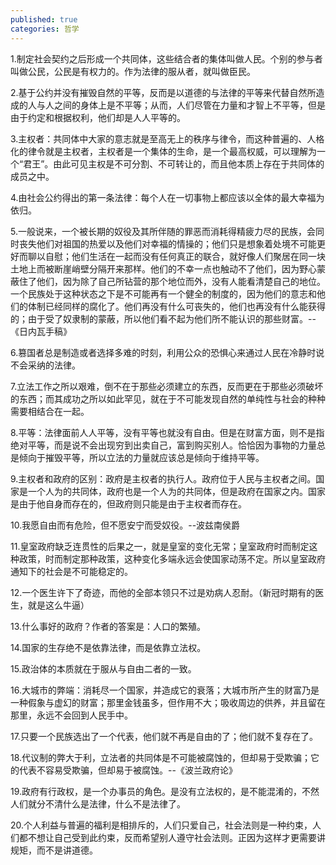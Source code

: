 ```yaml
---
published: true
categories: 哲学
---
```

1.制定社会契约之后形成一个共同体，这些结合者的集体叫做人民。个别的参与者叫做公民，公民是有权力的。作为法律的服从者，就叫做臣民。

2.基于公约并没有摧毁自然的平等，反而是以道德的与法律的平等来代替自然所造成的人与人之间的身体上是不平等；从而，人们尽管在力量和才智上不平等，但是由于约定和根据权利，他们却是人人平等的。

3.主权者：共同体中大家的意志就是至高无上的秩序与律令，而这种普遍的、人格化的律令就是主权者，主权者是一个集体的生命，是一个最高权威，可以理解为一个“君王”。由此可见主权是不可分割、不可转让的，而且他本质上存在于共同体的成员之中。

4.由社会公约得出的第一条法律：每个人在一切事物上都应该以全体的最大幸福为依归。

5.一般说来，一个被长期的奴役及其所伴随的罪恶而消耗得精疲力尽的民族，会同时丧失他们对祖国的热爱以及他们对幸福的情操的；他们只是想象着处境不可能更好而聊以自慰；他们生活在一起而没有任何真正的联合，就好像人们聚居在同一块土地上而被断崖峭壁分隔开来那样。他们的不幸一点也触动不了他们，因为野心蒙蔽住了他们，因为除了自己所钻营的那个地位而外，没有人能看清楚自己的地位。一个民族处于这种状态之下是不可能再有一个健全的制度的，因为他们的意志和他们的体制已经同样的腐化了。他们再没有什么可丧失的，他们也再没有什么能获得的；由于受了奴隶制的蒙蔽，所以他们看不起为他们所不能认识的那些财富。--《日内瓦手稿》

6.篡国者总是制造或者选择多难的时刻，利用公众的恐惧心来通过人民在冷静时说不会采纳的法律。

7.立法工作之所以艰难，倒不在于那些必须建立的东西，反而更在于那些必须破坏的东西；而其成功之所以如此罕见，就在于不可能发现自然的单纯性与社会的种种需要相结合在一起。

8.平等：法律面前人人平等，没有平等也就没有自由。但是在财富方面，则不是指绝对平等，而是说不会出现穷到出卖自己，富到购买别人。恰恰因为事物的力量总是倾向于摧毁平等，所以立法的力量就应该总是倾向于维持平等。

9.主权者和政府的区别：政府是主权者的执行人。政府位于人民与主权者之间。国家是一个人为的共同体，政府也是一个人为的共同体，但是政府在国家之内。国家是由于他自身而存在的，但政府则只能是由于主权者而存在。

10.我愿自由而有危险，但不愿安宁而受奴役。--波兹南侯爵

11.皇室政府缺乏连贯性的后果之一，就是皇室的变化无常；皇室政府时而制定这种政策，时而制定那种政策，这种变化多端永远会使国家动荡不定。所以皇室政府通知下的社会是不可能稳定的。

12.一个医生许下了奇迹，而他的全部本领只不过是劝病人忍耐。（新冠时期有的医生，就是这么牛逼）

13.什么事好的政府？作者的答案是：人口的繁殖。

14.国家的生存绝不是依靠法律，而是依靠立法权。

15.政治体的本质就在于服从与自由二者的一致。

16.大城市的弊端：消耗尽一个国家，并造成它的衰落；大城市所产生的财富乃是一种假象与虚幻的财富；那里金钱虽多，但作用不大；吸收周边的供养，并且留在那里，永远不会回到人民手中。

17.只要一个民族选出了一个代表，他们就不再是自由的了；他们就不复存在了。

18.代议制的弊大于利，立法者的共同体是不可能被腐蚀的，但却易于受欺骗；它的代表不容易受欺骗，但却易于被腐蚀。--《波兰政府论》

19.政府有行政权，是一个办事员的角色。是没有立法权的，是不能混淆的，不然人们就分不清什么是法律，什么不是法律了。

20.个人利益与普遍的福利是相排斥的，人们只爱自己，社会法则是一种约束，人们都不想让自己受到此约束，反而希望别人遵守社会法则。正因为这样才更需要讲规矩，而不是讲道德。
